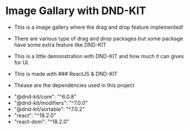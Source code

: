 # Image Gallary with DND-KIT
- This is a image gallery where the drag and drop feature implemented!
- There are various type of drag and drop packages but some package have some extra feature like DND-KIT
- This is a little demonstration with DND-KIT and how much it can gives for UI.

- This is made with ### ReactJS & DND-KIT

* Thease are the dependencies used in this project
- "@dnd-kit/core": "^6.0.8"
- "@dnd-kit/modifiers": "^7.0.0"
- "@dnd-kit/sortable": "^7.0.2"
- "react": "^18.2.0"
- "react-dom": "^18.2.0"
